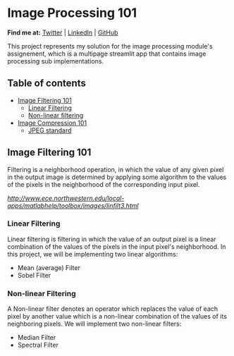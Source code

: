 # Image Processing 101
__Find me at:__ [Twitter](https://twitter.com/nainia_ayoub) | [LinkedIn](https://www.linkedin.com/feed/) | [GitHub](https://github.com/nainiayoub)

This project represents my solution for the image processing module's assignement, which is a multipage streamlit app that contains image processing sub implementations.

## Table of contents
* [Image Filtering 101](#image-filtering-101)
    * [Linear Filtering](#linear-filtering)
    * [Non-linear filtering](#non-linear-filtering)
* [Image Compression 101](#image-compression-101)
    * [JPEG standard](#jpeg)

## Image Filtering 101
Filtering is a neighborhood operation, in which the value of any given pixel in the output image is determined
by applying some algorithm to the values of the pixels in the neighborhood of the corresponding input pixel.

_http://www.ece.northwestern.edu/local-apps/matlabhelp/toolbox/images/linfilt3.html_

### Linear Filtering
Linear filtering is filtering in which the value of an output pixel is a linear combination 
of the values of the pixels in the input pixel's neighborhood. In this project, we will be implementing two linear algorithms:
* Mean (average) Filter
* Sobel Filter

### Non-linear Filtering
A Non-linear filter denotes an operator which replaces the value of each pixel by another
 value which is a non-linear combination of the values ​​of its neighboring pixels. We will implement two non-linear filters:
* Median Filter
* Spectral Filter



